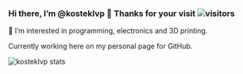 ### Hi there, I’m @kosteklvp 👋 Thanks for your visit ![visitors](https://visitor-badge.glitch.me/badge?page_id=%27https://github.com/kosteklvp%27&right_color=brightgreen)

👀 I’m interested in programming, electronics and 3D printing.

Currently working here on my personal page for GitHub.

![kosteklvp stats](https://github-readme-stats.vercel.app/api?username=kosteklvp&show_icons=true&count_private=true&hide=issues,contribs)
